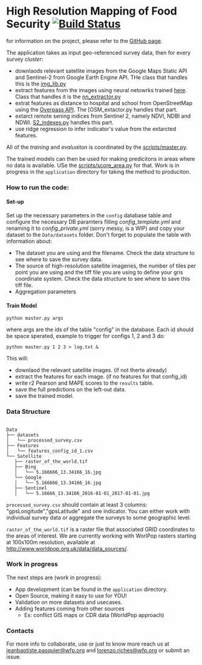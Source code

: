 # High Resolution Mapping of Food Security [![Build Status](https://travis-ci.org/WFP-VAM/HRM.svg?branch=master)](https://travis-ci.org/WFP-VAM/HRM)
for information on the project, please refer to the [GitHub page](https://wfp-vam.github.io/HRM/).

The application takes as input geo-referenced survey data, then for every survey _cluster_:
  - downlaods relevant satellite images from the Google Maps Static API and Sentinel-2 from Google Earth Engine API. THe class that handles this is the [img_lib.py](https://github.com/WFP-VAM/HRM/blob/master/Src/img_lib.py)
  - extract features from the images using neural netowrks trained [here](https://github.com/WFP-VAM/HRM_NN_Training). Class that handles it is the [nn_extractor.py](https://github.com/WFP-VAM/HRM/blob/master/Src/nn_extractor.py)
  - extrat features as distance to hospital and school from OpenStreetMap using the [Overpass API](http://wiki.osm.org/wiki/Overpass_API). The [OSM_extactor.py[](https://github.com/WFP-VAM/HRM/blob/master/Src/osm.py) handles that part.
  - extarct remote sening indices from Sentinel 2, namely NDVI, NDBI and NDWI. [S2_indexes.py](https://github.com/WFP-VAM/HRM/blob/master/Src/rms_indexes.py) handles this part.
  - use ridge regression to infer indicator's value from the extarcted features. 
  
 All of the _training_ and _evaluaiton_ is coordinated by the [scripts/master.py](https://github.com/WFP-VAM/HRM/blob/master/scripts/master.py).
  
The trained models can then be used for making predicitons in areas where no data is available. USe the [scripts/score_area.py](https://github.com/WFP-VAM/HRM/blob/master/scripts/score_area.py) for that. Work is in progress in the `application` directory for taking the method to produciton. 
  
### How to run the code:
#### Set-up
Set up the necessary parameters in the ```config``` database table and configure the necessary DB paramters filling _config_template.yml_ and renaming it to _config_private.yml_ (sorry messy, is a WIP) and copy your dataset to the ```Data/datasets``` folder. Don't forget to populate the table with information about:
* The dataset you are using and the filename. Check the data structure to see where to save the survey data.
* The source of high-resolution satellite imageries, the number of tiles per point you are using and the tiff file you are using to define your gris coordinate system. Check the data structure to see where to save this tiff file.
* Aggregation parameters


#### Train Model
```
python master.py args
```
where args are the ids of the table "config" in the database. Each id should be space sperated, example to trigger for configs 1, 2 and 3 do:
```
python master.py 1 2 3 > log.txt &
```
This will:
* downlaod the relevant satellite images. (if not therte already)
* extract the features for each image. (if no features for that config_id)
* write r2 Pearson and MAPE scores to the ```results``` table.
* save the full predictions on the left-out data.
* save the trained model.

  
### Data Structure
  
 ```
 
Data
├── datasets
│   └── processed_survey.csv
├── Features
│   └── features_config_id_1.csv
└── Satellite
    ├── raster_of_the_world.tif
    ├── Bing
    │   └── 5.166666_13.34166_16.jpg
    └── Google
    │   └── 5.166666_13.34166_16.jpg
    ├── Sentinel
    │   └── 5.16666_13.34166_2016-01-01_2017-01-01.jpg
  ```
  
`processed_survey.csv` should contain at least 3 columns: "gpsLongitude","gpsLatitude" and one indicator. You can either work with individual survey data or aggregate the surveys to some geographic level. 
  
`raster_of_the_world.tif` is a raster file that associated GRID coordinates to the areas of interest. We are currently working with WorlPop rasters starting at 100x100m resolution, available at http://www.worldpop.org.uk/data/data_sources/. 
 
 ### Work in progress
  
 The next steps are (work in progress):
+ App development (can be found in the `application` directory.
+ Open Source, making it easy to use for YOU!
+ Validation on more datasets and usecases.
+ Adding features coming from other sources 
  + Ex: conflict GIS maps or CDR data (WorldPop approach) 

### Contacts
For more info to collaborate, use or just to know more reach us at jeanbaptiste.pasquier@wfp.org and lorenzo.riches@wfp.org or submit an issue.
